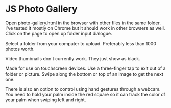 # JS Photo Gallery

Open photo-gallery.html in the browser with other files in the same folder. I've tested it mostly on Chrome but it should work in other browsers as well. Click on the page to open up folder input dialogue.

Select a folder from your computer to upload. Preferably less than 1000 photos worth.

Video thumbnails don't currently work. They just show as black.

Made for use on touchscreen devices. Use a three-finger tap to exit out of a folder or picture. Swipe along the bottom or top of an image to get the next one.

There is also an option to control using hand gestures through a webcam. You need to hold your palm inside the red square so it can track the color of your palm when swiping left and right.
